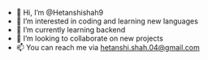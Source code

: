 - 👋 Hi, I’m @Hetanshishah9
- 👀 I’m interested in coding and learning new languages
- 🌱 I’m currently learning backend
- 💞️ I’m looking to collaborate on new projects
- 📫 You can reach me via hetanshi.shah.04@gmail.com

<!---
Hetanshishah9/Hetanshishah9 is a ✨ special ✨ repository because its `README.md` (this file) appears on your GitHub profile.
You can click the Preview link to take a look at your changes.
--->
